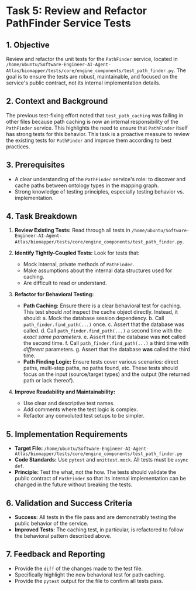 # Task 5: Review and Refactor PathFinder Service Tests

## 1. Objective

Review and refactor the unit tests for the `PathFinder` service, located in `/home/ubuntu/Software-Engineer-AI-Agent-Atlas/biomapper/tests/core/engine_components/test_path_finder.py`. The goal is to ensure the tests are robust, maintainable, and focused on the service's public contract, not its internal implementation details.

## 2. Context and Background

The previous test-fixing effort noted that `test_path_caching` was failing in other files because path caching is now an internal responsibility of the `PathFinder` service. This highlights the need to ensure that `PathFinder` itself has strong tests for this behavior. This task is a proactive measure to review the existing tests for `PathFinder` and improve them according to best practices.

## 3. Prerequisites

- A clear understanding of the `PathFinder` service's role: to discover and cache paths between ontology types in the mapping graph.
- Strong knowledge of testing principles, especially testing behavior vs. implementation.

## 4. Task Breakdown

1.  **Review Existing Tests:** Read through all tests in `/home/ubuntu/Software-Engineer-AI-Agent-Atlas/biomapper/tests/core/engine_components/test_path_finder.py`.

2.  **Identify Tightly-Coupled Tests:** Look for tests that:
    - Mock internal, private methods of `PathFinder`.
    - Make assumptions about the internal data structures used for caching.
    - Are difficult to read or understand.

3.  **Refactor for Behavioral Testing:**
    - **Path Caching:** Ensure there is a clear behavioral test for caching. This test should *not* inspect the cache object directly. Instead, it should:
        a. Mock the database session dependency.
        b. Call `path_finder.find_path(...)` once.
        c. Assert that the database was called.
        d. Call `path_finder.find_path(...)` a second time with the *exact same parameters*.
        e. Assert that the database was **not** called the second time.
        f. Call `path_finder.find_path(...)` a third time with *different* parameters.
        g. Assert that the database **was** called the third time.
    - **Path Finding Logic:** Ensure tests cover various scenarios: direct paths, multi-step paths, no paths found, etc. These tests should focus on the input (source/target types) and the output (the returned path or lack thereof).

4.  **Improve Readability and Maintainability:**
    - Use clear and descriptive test names.
    - Add comments where the test logic is complex.
    - Refactor any convoluted test setups to be simpler.

## 5. Implementation Requirements

- **Target File:** `/home/ubuntu/Software-Engineer-AI-Agent-Atlas/biomapper/tests/core/engine_components/test_path_finder.py`
- **Code Standards:** Use `pytest` and `unittest.mock`. All tests must be `async def`.
- **Principle:** Test the what, not the how. The tests should validate the public contract of `PathFinder` so that its internal implementation can be changed in the future without breaking the tests.

## 6. Validation and Success Criteria

- **Success:** All tests in the file pass and are demonstrably testing the public behavior of the service.
- **Improved Tests:** The caching test, in particular, is refactored to follow the behavioral pattern described above.

## 7. Feedback and Reporting

- Provide the `diff` of the changes made to the test file.
- Specifically highlight the new behavioral test for path caching.
- Provide the `pytest` output for the file to confirm all tests pass.
